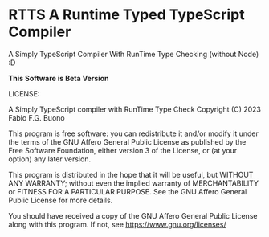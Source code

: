 # RTTS A Runtime Typed TypeScript Compiler

A Simply TypeScript Compiler With RunTime Type Checking (without Node) :D

**This Software is Beta Version**

LICENSE:

A Simply TypeScript compiler with RunTime Type Check Copyright (C) 2023 Fabio F.G. Buono

This program is free software: you can redistribute it and/or modify it under the terms of the 
GNU Affero General Public License as published by the Free Software Foundation, either version 3 
of the License, or (at your option) any later version.

This program is distributed in the hope that it will be useful, but WITHOUT ANY WARRANTY; without 
even the implied warranty of MERCHANTABILITY or FITNESS FOR A PARTICULAR PURPOSE. 
See the GNU Affero General Public License for more details.

You should have received a copy of the GNU Affero General Public License along with this program. 
If not, see https://www.gnu.org/licenses/

